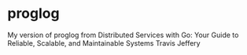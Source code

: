 # proglog
My version of proglog from Distributed Services with Go: Your Guide to Reliable, Scalable, and Maintainable Systems Travis Jeffery

